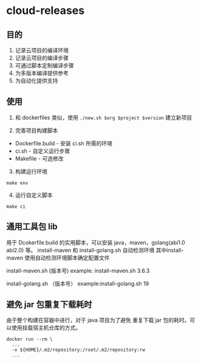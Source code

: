 # cloud-releases

## 目的
1. 记录云项目的编译环境
2. 记录云项目的编译步骤
3. 可通过脚本定制编译步骤
4. 为多版本编译提供参考
5. 为自动化提供支持

## 使用

1. 和 dockerfiles 类似，使用 `./new.sh $org $project $version` 建立新项目

2. 完善项目构建脚本

- Dockerfile.build - 安装 ci.sh 所需的环境
- ci.sh - 自定义运行步骤
- Makefile - 可选修改

3. 构建运行环境
```
make env
```

4. 运行自定义脚本
```
make ci
```

## 通用工具包 lib
用于 Dcokerfile.build 的实用脚本，可以安装 java，maven，golang(abi1.0 abi2.0) 等。
install-maven 和 install-golang.sh 自动检测环境 
其中install-maven 使用自动检测环境脚本确定配置文件

install-maven.sh (版本号)
example: install-maven.sh 3.6.3

install-golang.sh （版本号）
example:install-golang.sh 19

## 避免 jar 包重复下载耗时

由于整个构建在容器中进行，对于 java 项目为了避免
重复下载 jar 包的耗时。可以使用挂载宿主机仓库的方式。

```
docker run --rm \
  ...
  -v ${HOME}/.m2/repository:/root/.m2/repository:rw
  ...
```


